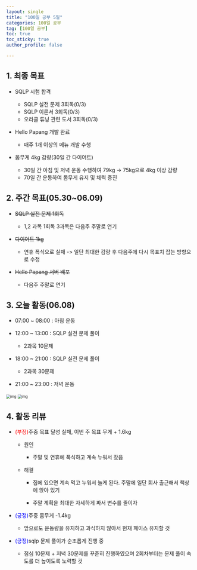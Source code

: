 ```yaml
---
layout: single
title: "100일 공부 5일"
categories: 100일 공부
tag: [100일 공부]
toc: true
toc_sticky: true
author_profile: false

---
```


## 1. 최종 목표

* SQLP 시험 합격
  * SQLP 실전 문제 3회독(0/3)
  * SQLP 이론서 3회독(0/3)
  * 오라클 튜닝 관련 도서 3회독(0/3)
* Hello Papang 개발 완료
  * 매주 1개 이상의 메뉴 개발 수행

* 몸무게 4kg 감량(30일 간 다이어트)
  * 30일 간 아침 및 저녁 운동 수행하여 79kg -> 75kg으로 4kg 이상 감량
  * 70일 간 운동하여 몸무게 유지 및 체력 증진



##  2. 주간 목표(05.30~06.09)

* ~~SQLP 실전 문제 1회독~~
  * 1,2 과목 1회독 3과목은 다음주 주말로 연기

* ~~다이어트 1kg~~
  * 연휴 폭식으로 실패 -> 일단 최대한 감량 후 다음주에 다시 목표치 잡는 방향으로 수정

* ~~Hello Papang 서버 배포~~
  * 다음주 주말로 연기



## 3. 오늘 활동(06.08)

* 07:00 ~ 08:00 : 아침 운동

* 12:00 ~ 13:00 : SQLP 실전 문제 풀이
  * 2과목 10문제

* 18:00 ~ 21:00 : SQLP 실전 문제 풀이
  * 2과목 30문제
* 21:00 ~ 23:00 : 저녁 운동

<img src="https://lh3.googleusercontent.com/38I7DfHa3IW0IPstYeU9gxNikPKg_1v9-g6RamKuGyM-MjYyiE-QePiXIZJ0UbJbA2-eE171s3UeiWoBsJCMFDD4xVzz01L8ltwDXEWhWEY5GDEJflu_U2fxWyyrRiQECf7vHg_Cd7XBhJ4_Z4eZpnV3fY8PO8N053i8zL6kRKIh6yPugMAdQAq2K8H-uBjhO2LETWBhyxSUroahN87pNsxoC20Rl0YOwx_0nunG4gb2n2u_4W0XBmKSCLrRTDO-cZ0n7hn_ukl0lb-WkyIm1NHYT0F7ctwSFK47J2CRBldo1yNnR7-C04AebDw3sMHXh_z9V9gZya5J10pb2BpNb_oYGJ93_WMYBGjxGHgG_t9ltV2AZxnrXU3ib12sl_jSRoeRNe2Fl1DnUY1azRFy4wJmxmOxyHWjJLGa-nl-_g0Tb758OldxVibh6SzoKI_rKJ79VeD9KAcr34JzLFseOBsBQfLQVgHCCH4weaM0sPFl-Y_bkoFK-ixVQtu7IEgaYCmyEIfEOXDgIn4J5DFy0JgRoGCypjhayiUzkrbcJHk99ZGe11Z4cLNALQvfA2MCqCUgmnA6BhtkzQuxl5puiq2rtXN8GX59Vc35iJjqZV8mhA2jHv0hfp1H6z6sL3HKijT4ZSDq73-IuUF150r8nN31okF00RJi9AGnqGWN9GPLV9qg92p2xN27d7UmuAIg1oA2WTuZxkSJ4_g6FxnUIhhn7LSlRfM5zyOv-M1Pa6g_6Jk0Jw7RhIaIFcmlSeZDU_LCUtWIaHgqBEAbX60gIlXZeQHUgZzutzL4S8DtgwYfjevy3TWg71Z0FIOTsk65cs_LUKIqJfVlkJalA5fD3VqqKZvcyDwZYbtkVCMVYYAzxk7U8PI3-0pXgpbLlXljmZAHti6ugeA4fMBIQteFVVQTYIxWuTndxzNm8UrXer2Tj5Qz6Y83AQSFp5VjdCSd20XOZtI85U9MQ2MpFdijxF4hCDdnPj-h5XnPY2aE26ALglFvT1DYmcU=w1204-h903-s-no?authuser=2" alt="img" style="zoom:67%;" />

<img src="https://lh3.googleusercontent.com/uZgLQYxWfolSGI2HoQ9xqPp2bU0BV5QrmXDqnps96fzjJJNIqmEZucfXxoc--X9grFLto3P6bb3YMSrmn3i-9g9e4Xi0jC1Dm4QiNayGsv1HncDm59E8dEnjarAxAy83yBCEvh3SVjspjmJsFg36OO1_FLo8WR4bibjOoil12Cc23pMRt7VuZ0Y9ovuYLYlE-SM03iqU0SAlXhUgVPOpbRs4jyGXB-NYxyfs3MT4mpHzWNTwwaeYlohNmA-_3hwwH1c16J3dMmsvyycplyS__jLhEbHiAaf5PP7ZeEMdZTaQLj_YYjGfDsfRHCVi4MdeEkq2nty8pm6Cv7DIfzmwbWNRSz-ynxYVgj8FWKk6dfWvVlJJqOlBUVT_8WGmtH7ldC9TL_3E4P1iIql8Cuy27uMbfb2KGYQdjVIm10kRzS33X0dphXUwM-wBwdDJCp6gGgBZziUIdXaBGySxavZKjivcyxVKohtJJaVRP3um-YVQ9pQg6T80nfRGivVT4-XNH-bgqrrMLVMsc01e3Hmx1WQ79t6an8OaW9hMELJcWIPJGlVJtlfF-rZNyPk469_X6EVA6Hy3lCMEZ0VKoNZZO5vGGUl8Z4_I3_K7XfTo6XyNimZ7ofjqUyHXYecINxXXJ-8zwUScVi5xRSSgoNj7_A1vvKT9M3cy-18dEec0pi0yNqTj5zLZrZFkKHT5_mz4c7Shf2gRkeb1Xzn8pal2BXe1BLBFq4Hjz7yv5jxhRnV_owg2Ui_4_xwMKg-WoMx896hWfVvAh-5ISbKdgz2skBeRkjM6IMLKLDkFsi_w6Qk01XqXLQ6gPS8oVRO3Ad00NfWxxvsBCOzar1HLAjJ7A5vjEUk81Wr-mJDX-PoEDuO9sC4P0g5KK5IGUqSOHmbb3lgT0r_hB2WQQae58yVT2dbxDKLHifc41mmSJgwTATg90MKc1RgCSmUjCElUrFsCK2r2ZG_l5NIkRwTmJuTFbe0D1AT4z-bXGN-Cy48hS2qjOHc79kYvuMU=w1204-h903-s-no?authuser=2" alt="img" style="zoom:67%;" />



## 4. 활동 리뷰

* <span style = "color:red">(부정)</span>주중 목표 달성 실패, 이번 주 목표 무게 + 1.6kg
  * 원인 
    * 주말 및 연휴에 폭식하고 계속 누워서 잤음

  * 해결
    * 집에 있으면 계속 먹고 누워서 놀게 된다. 주말에 일단 회사 출근해서 책상에 앉아 있기

    * 주말 계획을 최대한 자세하게 짜서 변수를 줄이자

* <span style = "color:blue">(긍정)</span>주중 몸무게 -1.4kg
  * 앞으로도 운동량을 유지하고 과식하지 않아서 현재 페이스 유지할 것

* <span style = "color:blue">(긍정)</span>sqlp 문제 풀이가 순조롭게 진행 중
  * 점심 10문제 + 저녁 30문제를 꾸준히 진행하였으며 2회차부터는 문제 풀이 속도를 더 높이도록 노력할 것



